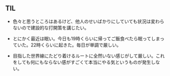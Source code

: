 ## TIL

* 色々と思うところはあるけど、他人のせいばかりにしていても状況は変わらないので建設的な打開策を講じたい。

* とにかく最近は眠い。今日も19時くらいに帰ってご飯食べたら眠ってしまっていた。22時くらいに起きた。毎日が単調で厳しい。

* 目指した世界線にたどり着けるルートに全然いない感じがして厳しい。これをしても何にもならない感がすごくて本当にやる気というものが発生しない。